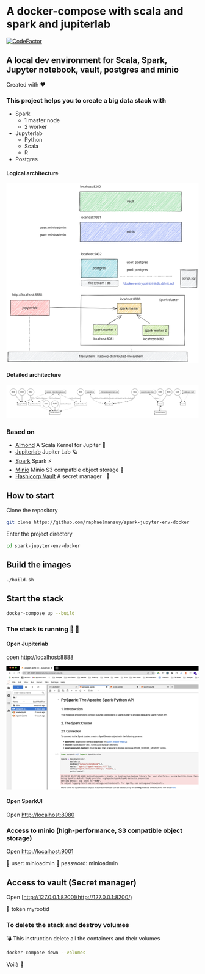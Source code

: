 # A docker-compose with scala and spark and jupiterlab

[![CodeFactor](https://www.codefactor.io/repository/github/raphaelmansuy/spark-jupyter-env-docker/badge)](https://www.codefactor.io/repository/github/raphaelmansuy/spark-jupyter-env-docker)

## A local dev environment for Scala, Spark, Jupyter notebook, vault, postgres and minio

Created with ❤️

### This project helps you to create a big data stack with

- Spark
  - 1 master node
  - 2 worker
- Jupyterlab
  - Python
  - Scala
  - R
- Postgres


#### Logical architecture

![Architecture](documentation/architecture.svg)


#### Detailed architecture

![Detailed architecture](documentation/docker-compose.png)


### Based on

- [Almond](https://almond.sh/) A Scala Kernel for Jupiter 🧠
- [Jupiterlab](https://jupyter.org/) Jupiter Lab 🪐
- [Spark](https://spark.apache.org/) Spark ⚡️
- [Minio](https://min.io/) Minio S3 compatble object storage  🏪
- [Hashicorp Vault](https://www.vaultproject.io/) A secret manager   🔐

## How to start

Clone the repository

```bash
git clone https://github.com/raphaelmansuy/spark-jupyter-env-docker
```

Enter the project directory

```bash
cd spark-jupyter-env-docker
```

## Build the images

```bash
./build.sh
```

## Start the stack

```bash
docker-compose up --build
```

### The stack is running 🎉 🚀

#### Open Jupiterlab

open [http://localhost:8888](http://localhost:8888)

![Jupiterlab](./documentation/juopiterlab.png)

#### Open SparkUI

Open [http://localhost:8080](http://localhost:8080)

### Access to minio (high-performance, S3 compatible object storage)

Open [http://localhost:9001](http://localhost:9001)

🧓 user: minioadmin
🔐 password: minioadmin

## Access to vault (Secret manager)

Open [http://127.0.0.1:8200](http://127.0.0.1:8200/)

🔐 token myrootid

### To delete the stack and destroy volumes

 💣 This instruction delete all the containers and their volumes

```bash
docker-compose down --volumes
```

Voilà 🚀
